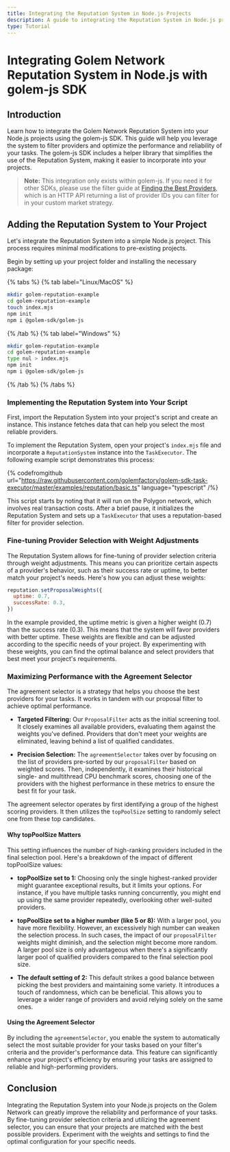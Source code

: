 ```yaml
---
title: Integrating the Reputation System in Node.js Projects
description: A guide to integrating the Reputation System in Node.js projects on the Golem Network for improved provider selection.
type: Tutorial
---
```


# Integrating Golem Network Reputation System in Node.js with golem-js SDK

## Introduction

Learn how to integrate the Golem Network Reputation System into your Node.js projects using the golem-js SDK. This guide will help you leverage the system to filter providers and optimize the performance and reliability of your tasks. The golem-js SDK includes a helper library that simplifies the use of the Reputation System, making it easier to incorporate into your projects.

> **Note:** This integration only exists within golem-js. If you need it for other SDKs, please use the filter guide at [Finding the Best Providers](/docs/en/reputation/finding-the-best-providers), which is an HTTP API returning a list of provider IDs you can filter for in your custom market strategy.

## Adding the Reputation System to Your Project

Let's integrate the Reputation System into a simple Node.js project. This process requires minimal modifications to pre-existing projects.

Begin by setting up your project folder and installing the necessary package:

{% tabs %}
{% tab label="Linux/MacOS" %}

```bash
mkdir golem-reputation-example
cd golem-reputation-example
touch index.mjs
npm init
npm i @golem-sdk/golem-js
```

{% /tab %}
{% tab label="Windows" %}

```bash
mkdir golem-reputation-example
cd golem-reputation-example
type nul > index.mjs
npm init
npm i @golem-sdk/golem-js
```

{% /tab %}
{% /tabs %}

### Implementing the Reputation System into Your Script

First, import the Reputation System into your project's script and create an instance. This instance fetches data that can help you select the most reliable providers.

To implement the Reputation System, open your project's `index.mjs` file and incorporate a `ReputationSystem` instance into the `TaskExecutor`. The following example script demonstrates this process:

{% codefromgithub url="https://raw.githubusercontent.com/golemfactory/golem-sdk-task-executor/master/examples/reputation/basic.ts" language="typescript" /%}

This script starts by noting that it will run on the Polygon network, which involves real transaction costs. After a brief pause, it initializes the Reputation System and sets up a `TaskExecutor` that uses a reputation-based filter for provider selection.

### Fine-tuning Provider Selection with Weight Adjustments

The Reputation System allows for fine-tuning of provider selection criteria through weight adjustments. This means you can prioritize certain aspects of a provider's behavior, such as their success rate or uptime, to better match your project's needs. Here's how you can adjust these weights:

```js
reputation.setProposalWeights({
  uptime: 0.7,
  successRate: 0.3,
})
```

In the example provided, the uptime metric is given a higher weight (0.7) than the success rate (0.3). This means that the system will favor providers with better uptime. These weights are flexible and can be adjusted according to the specific needs of your project. By experimenting with these weights, you can find the optimal balance and select providers that best meet your project's requirements.

### Maximizing Performance with the Agreement Selector

The agreement selector is a strategy that helps you choose the best providers for your tasks. It works in tandem with our proposal filter to achieve optimal performance.

- **Targeted Filtering:** Our `ProposalFilter` acts as the initial screening tool. It closely examines all available providers, evaluating them against the weights you've defined. Providers that don't meet your weights are eliminated, leaving behind a list of qualified candidates.

- **Precision Selection:** The `agreementSelector` takes over by focusing on the list of providers pre-sorted by our `proposalFilter` based on weighted scores. Then, independently, it examines their historical single- and multithread CPU benchmark scores, choosing one of the providers with the highest performance in these metrics to ensure the best fit for your task.

The agreement selector operates by first identifying a group of the highest scoring providers. It then utilizes the `topPoolSize` setting to randomly select one from these top candidates.

#### Why topPoolSize Matters

This setting influences the number of high-ranking providers included in the final selection pool. Here's a breakdown of the impact of different topPoolSize values:

- **topPoolSize set to 1:** Choosing only the single highest-ranked provider might guarantee exceptional results, but it limits your options. For instance, if you have multiple tasks running concurrently, you might end up using the same provider repeatedly, overlooking other well-suited providers.

- **topPoolSize set to a higher number (like 5 or 8):** With a larger pool, you have more flexibility. However, an excessively high number can weaken the selection process. In such cases, the impact of our `proposalFilter` weights might diminish, and the selection might become more random. A larger pool size is only advantageous when there's a significantly larger pool of qualified providers compared to the final selection pool size.

- **The default setting of 2:** This default strikes a good balance between picking the best providers and maintaining some variety. It introduces a touch of randomness, which can be beneficial. This allows you to leverage a wider range of providers and avoid relying solely on the same ones.

#### Using the Agreement Selector

By including the `agreementSelector`, you enable the system to automatically select the most suitable provider for your tasks based on your filter's criteria and the provider's performance data. This feature can significantly enhance your project's efficiency by ensuring your tasks are assigned to reliable and high-performing providers.

## Conclusion

Integrating the Reputation System into your Node.js projects on the Golem Network can greatly improve the reliability and performance of your tasks. By fine-tuning provider selection criteria and utilizing the agreement selector, you can ensure that your projects are matched with the best possible providers. Experiment with the weights and settings to find the optimal configuration for your specific needs.
